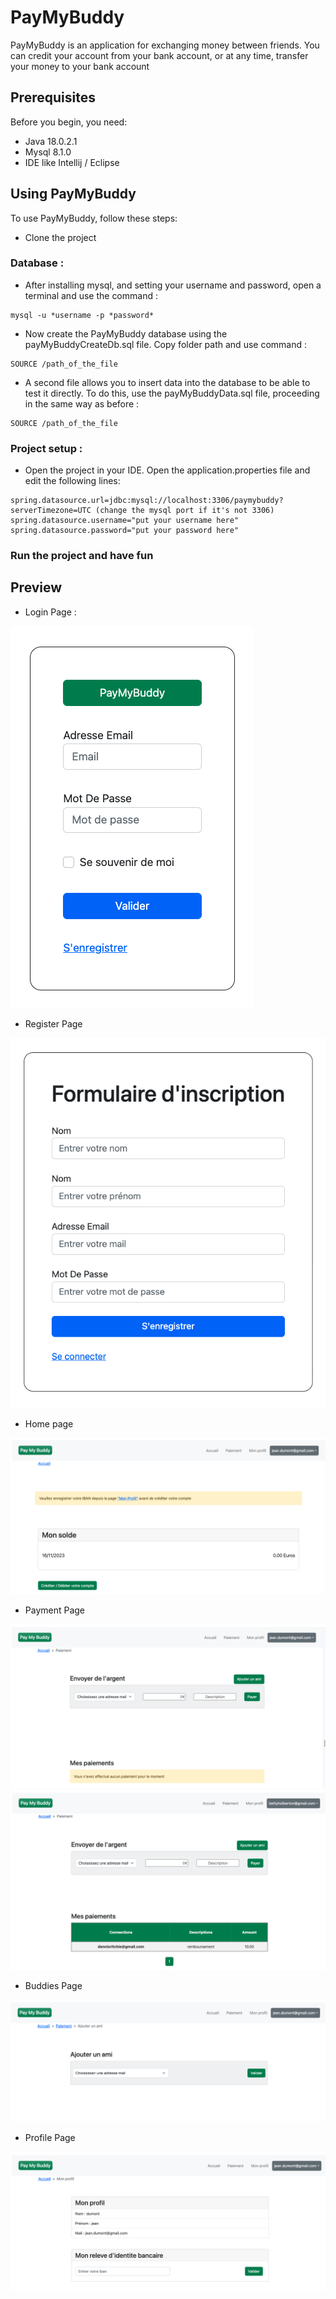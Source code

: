 # PayMyBuddy

PayMyBuddy is an application for exchanging money between friends. You can credit your account from your bank account,
or at any time, transfer your money to your bank account

## Prerequisites

Before you begin, you need:

* Java 18.0.2.1
* Mysql 8.1.0
* IDE like Intellij / Eclipse

## Using PayMyBuddy

To use PayMyBuddy, follow these steps:

* Clone the project

### Database :

* After installing mysql, and setting your username and password, open a terminal and use the command :

```
mysql -u *username -p *password*
```

* Now create the PayMyBuddy database using the payMyBuddyCreateDb.sql file. Copy folder path and use command :

```
SOURCE /path_of_the_file
```

* A second file allows you to insert data into the database to be able to test it directly. To do this, use the
  payMyBuddyData.sql file, proceeding in the same way as before :

```
SOURCE /path_of_the_file
```

### Project setup :

* Open the project in your IDE. Open the application.properties file and edit the following lines:

```
spring.datasource.url=jdbc:mysql://localhost:3306/paymybuddy?serverTimezone=UTC (change the mysql port if it's not 3306)
spring.datasource.username="put your username here" 
spring.datasource.password="put your password here"
```

### Run the project and have fun

## Preview

* Login Page :

![alt text](src/main/resources/static/assets/login.png)

* Register Page

![alt text](src/main/resources/static/assets/register.png)

* Home page

![alt text](src/main/resources/static/assets/home.png)

* Payment Page

![alt text](src/main/resources/static/assets/payment.png)
![alt text](src/main/resources/static/assets/payment2.png)

* Buddies Page

![alt text](src/main/resources/static/assets/buddies.png)

* Profile Page

![alt text](src/main/resources/static/assets/profile.png)

